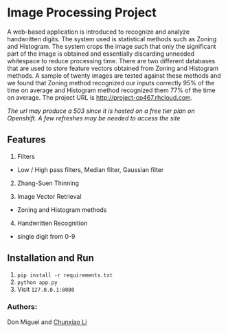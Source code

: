 # Image Processing Project


A web-based application is introduced to recognize and analyze handwritten digits. The system used is statistical methods such as Zoning and Histogram. The system crops the image such that only the significant part of the image is obtained and essentially discarding unneeded whitespace to reduce processing time. There are two different databases that are used to store feature vectors obtained from Zoning and Histogram methods. A sample of twenty images are tested against these methods and we found that Zoning method recognized our inputs correctly 95% of the time on average and Histogram method recognized them 77% of the time on average. The project URL is http://project-cp467.rhcloud.com. 

*The url may produce a 503 since it is hosted on a free tier plan on Openshift. A few refreshes may be needed to access the site*


## Features
1. Filters
  - Low / High pass filters, Median filter, Gaussian filter
  
2. Zhang-Suen Thinning

3. Image Vector Retrieval
  - Zoning and Histogram methods
  
4. Handwritten Recognition
  - single digit from 0-9


## Installation and Run
1. `pip install -r requirements.txt`
2. `python app.py`
3. Visit `127.0.0.1:8080`


### Authors:
Don Miguel and [Chunxiao Li](https://github.com/ian8170)
